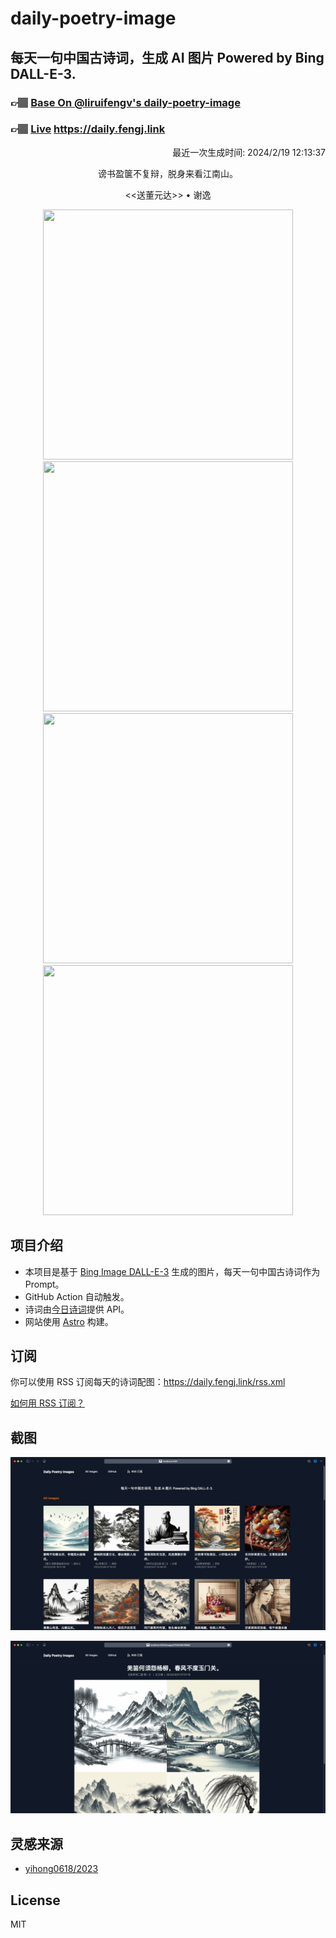 
# daily-poetry-image

## 每天一句中国古诗词，生成 AI 图片 Powered by Bing DALL-E-3.

### 👉🏽 [Base On @liruifengv's daily-poetry-image](https://github.com/liruifengv/daily-poetry-image)

### 👉🏽 [Live](https://daily.fengj.link) https://daily.fengj.link

<p align="right">
  最近一次生成时间: 2024/2/19 12:13:37
</p>
<p align="center">
谤书盈箧不复辩，脱身来看江南山。
</p>
<p align="center">
<<送董元达>> • 谢逸
</p>
<p align="center">
<img src="https://tse3.mm.bing.net/th/id/OIG1.qHA0HASwS_P0n7m1D2i9" height="400" width="400" />
<img src="https://tse4.mm.bing.net/th/id/OIG1.6WyfNo7YScHKdHwyQGfY" height="400" width="400" />
<img src="https://tse1.mm.bing.net/th/id/OIG1.gZxaSgF5rLXCFjUsz30k" height="400" width="400" />
<img src="https://tse2.mm.bing.net/th/id/OIG1.7aMXD5bFgUgvz9Kxksam" height="400" width="400" />
</p>

## 项目介绍

-   本项目是基于 [Bing Image DALL-E-3](https://www.bing.com/images/create) 生成的图片，每天一句中国古诗词作为 Prompt。
-   GitHub Action 自动触发。
-   诗词由[今日诗词](https://www.jinrishici.com/)提供 API。
-   网站使用 [Astro](https://astro.build) 构建。

## 订阅

你可以使用 RSS 订阅每天的诗词配图：https://daily.fengj.link/rss.xml

[如何用 RSS 订阅？](https://zhuanlan.zhihu.com/p/55026716)

## 截图

![图片列表](./screenshots/Snipaste_2023-12-28_21-00-26.png)

![图片详情](./screenshots/Snipaste_2023-12-28_21-00-53.png)

## 灵感来源

-   [yihong0618/2023](https://github.com/yihong0618/2023)

## License

MIT
